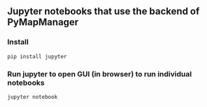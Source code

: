 ## Jupyter notebooks that use the backend of PyMapManager

### Install

```
pip install jupyter
```

### Run jupyter to open GUI (in browser) to run individual notebooks

```
jupyter notebook
```
